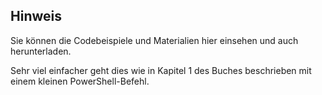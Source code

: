 ## Hinweis

Sie können die Codebeispiele und Materialien hier einsehen und auch herunterladen.

Sehr viel einfacher geht dies wie in Kapitel 1 des Buches beschrieben mit einem kleinen PowerShell-Befehl.

